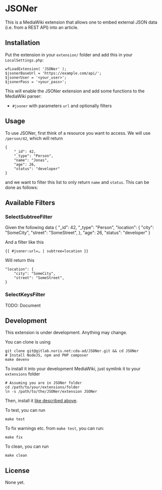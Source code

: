 # JSONer

This is a MediaWiki extension that allows one to embed external JSON data (i.e. from
a REST API) into an article.

## Installation

Put the extension in your `extension/` folder and add this in your `LocalSettings.php`:

    wfLoadExtension( 'JSONer' );
    $jsonerBaseUrl = 'https://example.com/api/';
    $jsonerUser = '<your_user>';
    $jsonerPass = '<your_pass>';

This will enable the JSONer extension and add some functions to the MediaWiki parser:

* `#jsoner` with parameters `url` and optionally filters

## Usage

To use JSONer, first think of a resource you want to access. We will use `/person/42`, which
will return

    {
        "_id": 42,
        "_type": "Person",
        "name": "Jonas",
        "age": 26,
        "status": "developer"
    }
    
and we want to filter this list to only return `name` and `status`. This can be done as follows:

## Available Filters

### SelectSubtreeFilter

Given the following data
    {
        "_id": 42,
        "_type": "Person",
        "location": {
            "city": "SomeCity",
            "street": "SomeStreet",
        },
        "age": 26,
        "status": "developer"
    }
    
And a filter like this

    {{ #jsoner:url=… | subtree=location }}
    
Will return this

    "location": {
        "city": "SomeCity",
        "street": "SomeStreet",
    }

### SelectKeysFilter

TODO: Document


## Development

This extension is under development. Anything may change.

You can clone is using

    git clone git@gitlab.noris.net:cda-ad/JSONer.git && cd JSONer
    # Install NodeJS, npm and PHP composer
    make devenv
    
To install it into your development MediaWiki, just symlink it to your `extensions` folder

    # Assuming you are in JSONer folder
    cd /path/to/your/extensions/folder
    ln -s /path/to/the/JSONer/extension JSONer
    
Then, install it [like described above](#Installation).

To test, you can run

    make test
    
To fix warnings etc. from `make test`, you can run:

    make fix
    
To clean, you can run
    
    make clean
    
## License
None yet.

